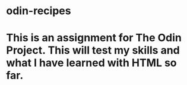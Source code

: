 # odin-recipes
# This is an assignment for The Odin Project. This will test my skills and what I have learned with HTML so far.